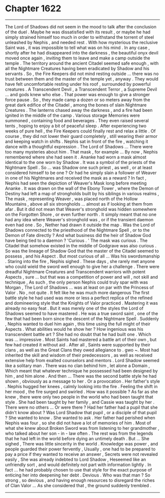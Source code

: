 
# Chapter 1622


---

The Lord of Shadows did not seem in the mood to talk after the conclusion of the duel . Maybe he was dissatisfied with its result , or maybe he had simply strained himself too much in order to withstand the torrent of steel unleashed by Nephis , and needed rest . With how mysterious the reclusive Saint was , it was impossible to tell what was on his mind .
In any case , shortly after he had disappeared into the darkness , the beautiful onyx devil moved once again , inviting them to leave and make a camp outside the temple .
The territory around the ancient Citadel seemed safe enough , with all the Nightmare Creatures having been eradicated by Shadow and his servants . So , the Fire Keepers did not mind resting outside ... there was no trust between them and the master of the temple yet , anyway . They would have felt uncomfortable resting under his roof , surrounded by powerful creatures .
A Transcendent Devil , a Transcendent Terror , a Supreme Devil ... and gods knew who else . That power was enough to give a stronger force pause .
So , they made camp a dozen or so meters away from the great dark edifice of the Citadel , among the bones of slain Nightmare Creatures .
The lanterns chased away the darkness , and a fire had been ignited in the middle of the camp . Various storage Memories were summoned , containing food and beverages . They even raised several tents , hoping to enjoy a bit of peaceful sleep .
After experiencing two weeks of pure hell , the Fire Keepers could finally rest and relax a little . Of course , they did not lower their guard completely , still wearing their armor and keeping watch in shifts .
Nephis sat in front of the fire , watching it dance with a thoughtful expression .
The Lord of Shadows ...
There were too many mysteries about him .
That mask , for example ...
By now , Nephis remembered where she had seen it . Ananke had worn a mask almost identical to the one worn by Shadow . It was a symbol of the priests of the Nightmare Spell .
So ... was Shadow one such priest , as well , or at least considered himself to be one ? Or had he simply slain a follower of Weaver in one of his Nightmares and received the mask as a reward ?
In fact , Nephis had seen the depiction of Weaver's Mask long before meeting Ananke . It was drawn on the wall of the Ebony Tower , where the Demon of Destiny had left a map of strongholds built by his siblings in various realms ,
The mask , representing Weaver , was placed north of the Hollow Mountains , above all six strongholds ... almost as if looking at them from afar . But it did not mean that Weaver's stronghold was hidden somewhere on the Forgotten Shore , or even further north . It simply meant that no one had any idea where Weaver's stronghold was , or if the transient daemon even had one .
So , Nether had drawn it outside the map .
Was the Lord of Shadows connected to the priesthood of the Nightmare Spell , or to the Demon of Fate directly ?
And what business did the heir of Shadow God have being tied to a daemon ?
'Curious . '
The mask was curious . The Citadel that somehow existed in the middle of Godgrave was also curious . So was the lineage of Shadow God that the master of the Citadel seemed to possess , and his Aspect .
But most curious of all ...
Was his swordsmanship .
Staring into the fire , Nephis sighed .
These days , she rarely met anyone who could wield the sword well enough to give her a challenge . There were dreadful Nightmare Creatures and Transcendent warriors with potent Aspects , sure ... but that was a competition of power and will , not skill and technique ,
As such , the only person Nephis could truly spar with was Morgan ,
The Lord of Shadows ... was at least on par with the Princess of Valor . No , not quite . It felt like he was much more dangerous
The first battle style he had used was more or less a perfect replica of the refined and domineering style that the Knights of Valor practiced . Mastering it was already no easy feat .
But it was merely one of the styles the Lord of Shadows seemed to have mastered . He was a true sword saint , one of the few that had been born since the descent of the Nightmare Spell .
Suddenly , Nephis wanted to duel him again , this time using the full might of their Aspects . What abilities would he show her ? How ingenious was his transcendent battle art ?
She had no doubt that he had built one .
Which was ... impressive .
Most Saints had mastered a battle art of their own , but few had created it without aid . After all , Saints were supported by their clans , as well as the Great Clans they owed allegiance to . gwo ~. Most had inherited the skill and wisdom of their predecessors , as well as received extensive help from exalted counselors and mentors .
Lord Shadow seemed like a solitary man . There was no clan behind him , let alone a Domain , Which meant that whatever technique he possessed had been designed by him , and him alone .
And then ...
There was the second battle style he had shown , obviously as a message to her . Or a provocation .
Her father's style .
Nephis hugged her knees , calmly looking into the fire . Feeling the shift in her mood , the fire surged and swirled .
How was it possible ?
As far as she knew , there were only two people in the world who had been taught that style . She had been taught by her family , and Cassie was taught by her . There were no others ...
Or were there ?
Had her father had a pupil that she didn't know about ? Was Lord Shadow that pupil , or a disciple of that pupil ?
She wanted to know . She wanted to ask .
Her father had perished when Nephis was four , so she did not have a lot of memories of him . Most of what she knew about Broken Sword was from listening to her grandmother , who talked about her son - in - law often . The rest was from the legends that he had left in the world before dying an untimely death .
But ...
She sighed ,
There was little sincerity in the world . Knowledge was power , and people guarded their power fervently , Usually , one had to be prepared to pay a price if they wanted to receive an answer , Secrets were not revealed easily ,
She was already indebted to Lord Shadow , Heseemed like an unfriendly sort , and would definitely not part with information lightly . In fact ... he had probably chosen to use that style for the exact purpose of enticing her into deepening her debt .
Devious .
Who was that man ? So strong , so devious , and having enough resources to disregard the riches of Clan Valor ...
As she considered that , the ground suddenly trembled .

---

